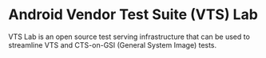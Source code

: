 # Android Vendor Test Suite (VTS) Lab

VTS Lab is an open source test serving infrastructure that can be used
to streamline VTS and CTS-on-GSI (General System Image) tests.
